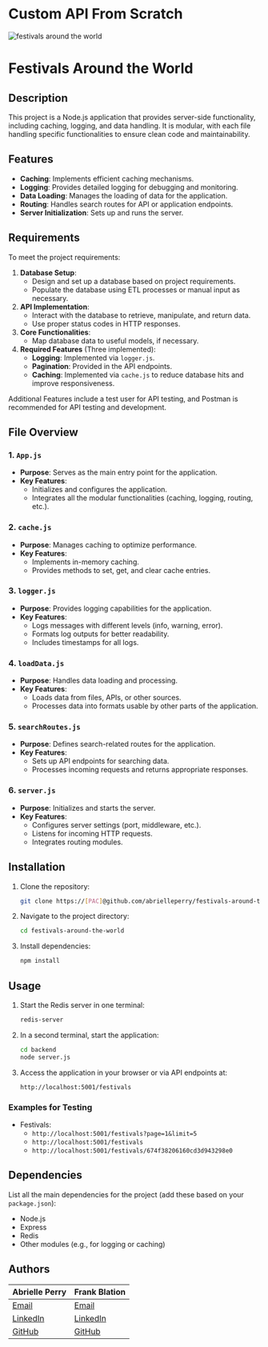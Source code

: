 # Custom API From Scratch

![festivals around the world](https://files.oaiusercontent.com/file-4eZbSshzEB5d5MrMCNzZZJ?se=2024-12-07T20:23:31Z&sp=r&sv=2024-08-04&sr=b&rscc=max-age=604800,%20immutable,%20private&rscd=attachment;%20filename=90ac7b04-a34a-40da-9d7a-ecae6546629d.webp&sig=rX5pwA0dAUAzE4aE2vVdRSoTc1H6lISgAMbAo6s/j6c=)

# Festivals Around the World

## Description
This project is a Node.js application that provides server-side functionality, including caching, logging, and data handling. It is modular, with each file handling specific functionalities to ensure clean code and maintainability.

## Features
- **Caching**: Implements efficient caching mechanisms.
- **Logging**: Provides detailed logging for debugging and monitoring.
- **Data Loading**: Manages the loading of data for the application.
- **Routing**: Handles search routes for API or application endpoints.
- **Server Initialization**: Sets up and runs the server.

## Requirements

To meet the project requirements:
1. **Database Setup**:
   - Design and set up a database based on project requirements.
   - Populate the database using ETL processes or manual input as necessary.
2. **API Implementation**:
   - Interact with the database to retrieve, manipulate, and return data.
   - Use proper status codes in HTTP responses.
3. **Core Functionalities**:
   - Map database data to useful models, if necessary.
4. **Required Features** (Three implemented):
   - **Logging**: Implemented via `logger.js`.
   - **Pagination**: Provided in the API endpoints.
   - **Caching**: Implemented via `cache.js` to reduce database hits and improve responsiveness.

Additional Features include a test user for API testing, and Postman is recommended for API testing and development.

## File Overview

### 1. `App.js`
- **Purpose**: Serves as the main entry point for the application.
- **Key Features**:
  - Initializes and configures the application.
  - Integrates all the modular functionalities (caching, logging, routing, etc.).

### 2. `cache.js`
- **Purpose**: Manages caching to optimize performance.
- **Key Features**:
  - Implements in-memory caching.
  - Provides methods to set, get, and clear cache entries.

### 3. `logger.js`
- **Purpose**: Provides logging capabilities for the application.
- **Key Features**:
  - Logs messages with different levels (info, warning, error).
  - Formats log outputs for better readability.
  - Includes timestamps for all logs.

### 4. `loadData.js`
- **Purpose**: Handles data loading and processing.
- **Key Features**:
  - Loads data from files, APIs, or other sources.
  - Processes data into formats usable by other parts of the application.

### 5. `searchRoutes.js`
- **Purpose**: Defines search-related routes for the application.
- **Key Features**:
  - Sets up API endpoints for searching data.
  - Processes incoming requests and returns appropriate responses.

### 6. `server.js`
- **Purpose**: Initializes and starts the server.
- **Key Features**:
  - Configures server settings (port, middleware, etc.).
  - Listens for incoming HTTP requests.
  - Integrates routing modules.

## Installation

1. Clone the repository:
   ```bash
   git clone https://[PAC]@github.com/abrielleperry/festivals-around-the-world.git
   ```

2. Navigate to the project directory:
   ```bash
   cd festivals-around-the-world
   ```

3. Install dependencies:
   ```bash
   npm install
   ```

## Usage

1. Start the Redis server in one terminal:
   ```bash
   redis-server
   ```

2. In a second terminal, start the application:
   ```bash
   cd backend
   node server.js
   ```

3. Access the application in your browser or via API endpoints at:
   ```
   http://localhost:5001/festivals
   ```

### Examples for Testing

- Festivals:
  - `http://localhost:5001/festivals?page=1&limit=5`
  - `http://localhost:5001/festivals`
  - `http://localhost:5001/festivals/674f38206160cd3d943298e0`

## Dependencies
List all the main dependencies for the project (add these based on your `package.json`):
- Node.js
- Express
- Redis
- Other modules (e.g., for logging or caching)




## Authors


|  Abrielle Perry | Frank Blation |
|--|--|
|<a href="mailto:abrielleperry22@icloud.com">Email</a>|<a href="mailto:franklin.blation@atlasschool.com">Email</a>
 [LinkedIn](www.linkedin.com/in/abriellerperry)|[LinkedIn](https://www.linkedin.com/in/frankblation/)
 [GitHub](https://github.com/abrielleperry) | [GitHub](https://github.com/Frankblation)



